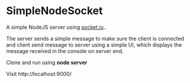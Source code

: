 # SimpleNodeSocket

A simple NodeJS server using [socket.io](http://socket.io)..

The server sends a simple message to make sure the client is connected and client send message to server using a simple UI, which displays the message received in the console on server end.

Clone and run using **node server**

Visit http://localhost:9000/
